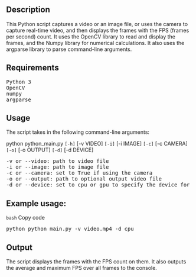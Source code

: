 ## Description
This Python script captures a video or an image file, or uses the camera to capture real-time video, and then displays the frames with the FPS (frames per second) count. It uses the OpenCV library to read and display the frames, and the Numpy library for numerical calculations. It also uses the argparse library to parse command-line arguments.

## Requirements
<pre>Python 3
OpenCV
numpy
argparse</pre>

## Usage
The script takes in the following command-line arguments:

python python_main.py `[-h]` [-v VIDEO] `[-i]` [-i IMAGE] `[-c]` [-c CAMERA] `[-o]` [-o OUTPUT]  `[-d]` [-d DEVICE]

<pre>-v or --video: path to video file
-i or --image: path to image file
-c or --camera: set to True if using the camera
-o or --output: path to optional output video file
-d or --device: set to cpu or gpu to specify the device for processing</pre>

## Example usage:
`bash`
Copy code
<pre>python python_main.py -v video.mp4 -d cpu</pre>


## Output
The script displays the frames with the FPS count on them. It also outputs the average and maximum FPS over all frames to the console.

